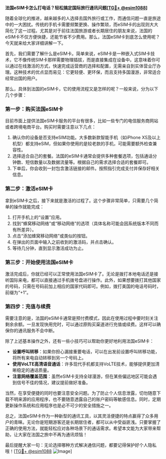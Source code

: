 **法国eSIM卡怎么打电话？轻松搞定国际旅行通讯问题[[TG💪+ @esim1088](https://t.me/s/esim1088)]**

随着全球化的推进，越来越多的人选择去国外旅行或工作，而通信问题一直是旅途中的一大困扰。传统的手机卡需要频繁更换、操作繁琐，而eSIM卡的出现则大大简化了这一过程。尤其是对于前往法国旅游或者长期居住的朋友来说，法国的eSIM卡不仅方便快捷，还能节省不少费用。那么，法国eSIM卡到底怎么使用呢？今天就来给大家详细讲解一下。

首先，我们需要了解什么是eSIM卡。简单来说，eSIM卡是一种嵌入式SIM卡技术，它不像传统SIM卡那样需要物理插拔，而是直接集成在设备中。这意味着你可以通过在线激活的方式，快速完成运营商的选择和配置，无需亲自到实体营业厅办理。这种技术的优点显而易见：它更轻便、更环保，而且支持多国漫游，非常适合经常出国的用户。

那么，具体到法国的eSIM卡，它的使用流程又是怎样的呢？一般来说，分为以下几个步骤：

### **第一步：购买法国eSIM卡**
目前市面上提供法国eSIM卡服务的平台有很多，比如一些专门的电信服务商网站或者跨境电商平台。购买时需要注意以下几点：
1. 确认你的设备是否支持eSIM功能。大多数新款智能手机（如iPhone XS及以上机型）都支持eSIM，但如果你使用的是较老款的手机，可能需要额外检查兼容性。
2. 选择适合自己的套餐。法国的eSIM卡通常会提供多种套餐选项，包括通话分钟数、短信数量以及数据流量等。根据自己的需求选择合适的套餐即可。
3. 下单后，你会收到一封包含激活链接的邮件。按照指引完成支付并保存好相关信息。

### **第二步：激活eSIM卡**
拿到eSIM卡之后，接下来就是激活的过程了。这个步骤非常简单，只需要几个简单的操作就能完成：
1. 打开手机上的“设置”应用。
2. 找到“蜂窝移动网络”或“移动网络”的选项（具体名称可能会因系统版本不同而有所差异）。
3. 点击“添加蜂窝移动网络”或类似的按钮。
4. 在弹出的页面中输入之前收到的激活码，并点击确认。
5. 等待几分钟，直到显示激活成功为止。

### **第三步：开始使用法国eSIM卡**
激活完成后，你就已经可以正常使用法国eSIM卡了。无论是拨打本地电话还是接听国际来电，都可以直接通过手机拨号盘进行操作。此外，如果想要拨打其他国家的号码，只需在号码前加上相应的国家代码即可。例如，拨打美国的电话号码时，前缀为“+1”。

### **第四步：充值与续费**
需要注意的是，法国的eSIM卡通常是预付费模式，因此在使用过程中要时刻关注剩余余额。一旦发现快用完时，可以通过原购买渠道进行充值或续费。这样可以确保你的通讯服务不会中断。

除了上述基本操作之外，还有一些小技巧可以帮助你更好地利用法国eSIM卡：
- **设置呼叫转移**：如果你担心漏接重要电话，可以在出发前设置呼叫转移功能，将所有来电自动转移到另一个号码上。
- **使用VoLTE高清语音通话**：许多现代手机都支持VoLTE技术，能够提供更加清晰稳定的通话质量。
- **注意网络覆盖范围**：虽然eSIM卡支持全球漫游，但在某些偏远地区可能会遇到信号不佳的情况，建议提前做好准备。

当然，在享受便捷的同时也要注意安全问题。为了防止个人信息泄露，切勿随意下载不明来源的应用程序，也不要随意透露自己的账户密码等敏感信息。同时，定期更新操作系统和应用程序也是必不可少的安全措施之一。

总之，法国eSIM卡作为一种新型的通讯工具，以其灵活便捷的特点赢得了众多用户的青睐。无论你是短期游客还是长期居住者，都可以从中受益匪浅。只要掌握了正确的使用方法，就能轻松应对各种场景下的通话需求。希望本文能为大家带来帮助，让大家在法国之旅中不再为通讯烦恼！

最后提醒大家一句：无论选择哪种方式解决通信问题，都要记得保护好个人隐私哦！[[TG💪+ @esim1088](https://t.me/s/esim1088) ![Image](https://i.postimg.cc/4NQfJmqS/Snipaste-2025-05-13-00-14-12.png)]
